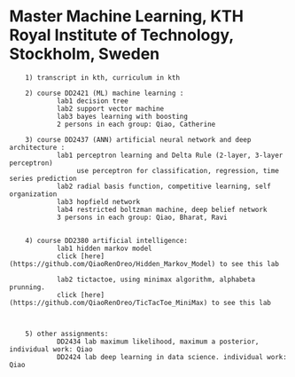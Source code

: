 # Master Machine Learning, KTH Royal Institute of Technology, Stockholm, Sweden

        1) transcript in kth, curriculum in kth
        
        2) course DD2421 (ML) machine learning :  
                lab1 decision tree
                lab2 support vector machine
                lab3 bayes learning with boosting
                2 persons in each group: Qiao, Catherine
                
        3) course DD2437 (ANN) artificial neural network and deep architecture :
                lab1 perceptron learning and Delta Rule (2-layer, 3-layer perceptron)
                     use perceptron for classification, regression, time series prediction
                lab2 radial basis function, competitive learning, self organization
                lab3 hopfield network
                lab4 restricted boltzman machine, deep belief network
                3 persons in each group: Qiao, Bharat, Ravi
                
                
        4) course DD2380 artificial intelligence:
                lab1 hidden markov model 
                click [here](https://github.com/QiaoRenOreo/Hidden_Markov_Model) to see this lab
                
                lab2 tictactoe, using minimax algorithm, alphabeta prunning. 
                click [here](https://github.com/QiaoRenOreo/TicTacToe_MiniMax) to see this lab
                
                
                
        5) other assignments: 
                DD2434 lab maximum likelihood, maximum a posterior, individual work: Qiao       
                DD2424 lab deep learning in data science. individual work: Qiao
        
